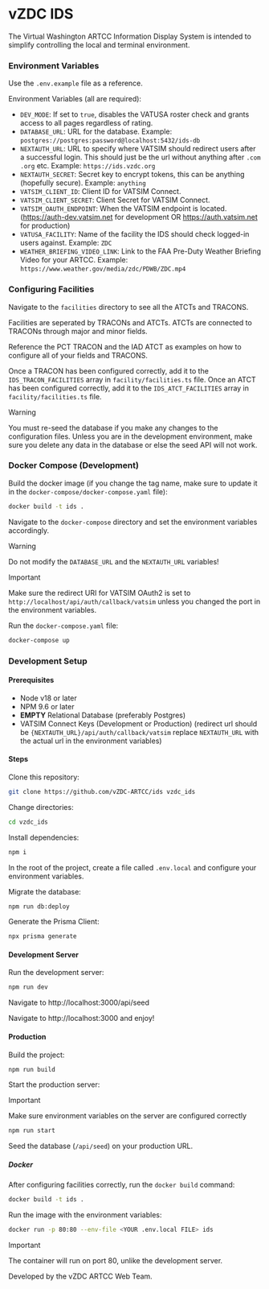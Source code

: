 # vZDC IDS
The Virtual Washington ARTCC Information Display System is intended to simplify controlling the local and terminal environment.
### Environment Variables
Use the `.env.example` file as a reference.

Environment Variables (all are required):
- `DEV_MODE`: If set to `true`, disables the VATUSA roster check and grants access to all pages regardless of rating.
- `DATABASE_URL`: URL for the database. Example: `postgres://postgres:password@localhost:5432/ids-db`
- `NEXTAUTH_URL`: URL to specify where VATSIM should redirect users after a successful login.  This should just be the url without anything after `.com` `.org` etc.  Example: `https://ids.vzdc.org`
- `NEXTAUTH_SECRET`: Secret key to encrypt tokens, this can be anything (hopefully secure).  Example: `anything`
- `VATSIM_CLIENT_ID`: Client ID for VATSIM Connect.
- `VATSIM_CLIENT_SECRET`: Client Secret for VATSIM Connect.
- `VATSIM_OAUTH_ENDPOINT`: When the VATSIM endpoint is located. (https://auth-dev.vatsim.net for development OR https://auth.vatsim.net for production)
- `VATUSA_FACILITY`: Name of the facility the IDS should check logged-in users against. Example: `ZDC`
- `WEATHER_BRIEFING_VIDEO_LINK`: Link to the FAA Pre-Duty Weather Briefing Video for your ARTCC.  Example: `https://www.weather.gov/media/zdc/PDWB/ZDC.mp4`
### Configuring Facilities

Navigate to the `facilities` directory to see all the ATCTs and TRACONS.

Facilities are seperated by TRACONs and ATCTs.  ATCTs are connected to TRACONs through major and minor fields.

Reference the PCT TRACON and the IAD ATCT as examples on how to configure all of your fields and TRACONS.

Once a TRACON has been configured correctly, add it to the `IDS_TRACON_FACILITIES` array in `facility/facilities.ts` file.
Once an ATCT has been configured correctly, add it to the `IDS_ATCT_FACILITIES` array in `facility/facilities.ts` file.

> [!WARNING]
> You must re-seed the database if you make any changes to the configuration files.
> Unless you are in the development environment, make sure you delete any data in the database or else the seed API will not work.
### Docker Compose (Development)
Build the docker image (if you change the tag name, make sure to update it in the `docker-compose/docker-compose.yaml` file):
```bash
docker build -t ids .
```
Navigate to the `docker-compose` directory and set the environment variables accordingly.
> [!WARNING]
> Do not modify the `DATABASE_URL` and the `NEXTAUTH_URL` variables!

> [!IMPORTANT]
> Make sure the redirect URI for VATSIM OAuth2 is set to `http://localhost/api/auth/callback/vatsim` unless you changed the port in the environment variables.

Run the `docker-compose.yaml` file:
```bash
docker-compose up
```
### Development Setup
#### Prerequisites
- Node v18 or later
- NPM 9.6 or later
- **EMPTY** Relational Database (preferably Postgres)
- VATSIM Connect Keys (Development or Production) (redirect url should be `{NEXTAUTH_URL}/api/auth/callback/vatsim` replace `NEXTAUTH_URL` with the actual url in the environment variables)

#### Steps
Clone this repository:
```bash
git clone https://github.com/vZDC-ARTCC/ids vzdc_ids
```
Change directories:
```bash
cd vzdc_ids
```
Install dependencies:
```bash
npm i
```
In the root of the project, create a file called `.env.local` and configure your environment variables.

Migrate the database:
```bash
npm run db:deploy
```
Generate the Prisma Client:
```bash
npx prisma generate
```

#### Development Server
Run the development server:
```bash
npm run dev
```
Navigate to http://localhost:3000/api/seed

Navigate to http://localhost:3000 and enjoy!

#### Production

Build the project:
```bash
npm run build
```

Start the production server:
> [!IMPORTANT]
> Make sure environment variables on the server are configured correctly
```bash
npm run start
```

Seed the database (`/api/seed`) on your production URL.

##### Docker

After configuring facilities correctly, run the `docker build` command:
```bash
docker build -t ids .
```

Run the image with the environment variables:
```bash
docker run -p 80:80 --env-file <YOUR .env.local FILE> ids
```
> [!IMPORTANT]
> The container will run on port 80, unlike the development server.

Developed by the vZDC ARTCC Web Team.
